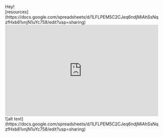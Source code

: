 <div> Hey! </div>
[resources](https://docs.google.com/spreadsheets/d/1LFLPEM5C2CJeq6ndjMiAhSsNqzfHxb81vnjN1uYc758/edit?usp=sharing)
<iframe width='500' height='300' frameborder='0' src='https://docs.google.com/spreadsheets/d/1LFLPEM5C2CJeq6ndjMiAhSsNqzfHxb81vnjN1uYc758/edit?usp=sharing'></iframe>
![alt text](https://docs.google.com/spreadsheets/d/1LFLPEM5C2CJeq6ndjMiAhSsNqzfHxb81vnjN1uYc758/edit?usp=sharing)
